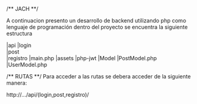 /** JACH **/

A continuacion presento un desarrollo de backend utilizando php como lenguaje de programación
dentro del proyecto se encuentra la siguiente estructura

|api
     |login    
     |post     
     |registro
  |main.php
|assets
  |php-jwt
|Model
   |PostModel.php
   |UserModel.php
   
/** RUTAS **/
Para acceder a las rutas se debera acceder de la siguiente manera:

http://.../api/(login,post,registro)/

